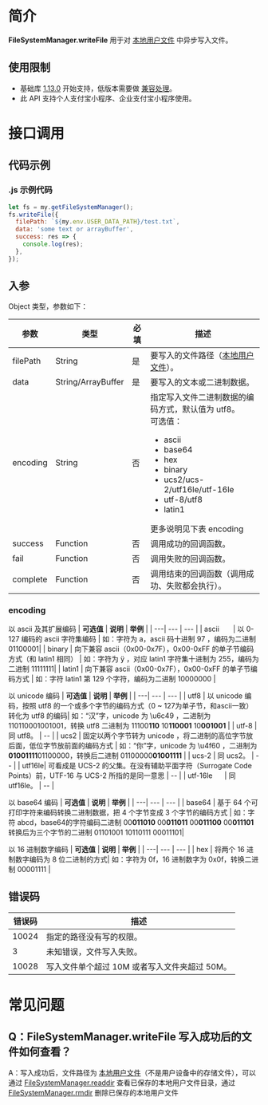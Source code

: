 # 简介

**FileSystemManager.writeFile** 用于对 [本地用户文件](https://opendocs.alipay.com/mini/03dt4s#%E6%9C%AC%E5%9C%B0%E7%94%A8%E6%88%B7%E6%96%87%E4%BB%B6) 中异步写入文件。

## 使用限制

- 基础库 [1.13.0](https://opendocs.alipay.com/mini/framework/lib) 开始支持，低版本需要做 [兼容处理](https://opendocs.alipay.com/mini/framework/compatibility)。
- 此 API 支持个人支付宝小程序、企业支付宝小程序使用。

# 接口调用

## 代码示例

### .js 示例代码

```javascript
let fs = my.getFileSystemManager();
fs.writeFile({
  filePath: `${my.env.USER_DATA_PATH}/test.txt`,
  data: 'some text or arrayBuffer',
  success: res => {
    console.log(res);
  },
});
```

## 入参

Object 类型，参数如下：

| **参数** | **类型** | **必填** | **描述** |
| --- | --- | --- | --- |
| filePath | String | 是 | 要写入的文件路径（[本地用户文件](https://opendocs.alipay.com/mini/03dt4s#%E6%9C%AC%E5%9C%B0%E7%94%A8%E6%88%B7%E6%96%87%E4%BB%B6)）。 |
| data | String/ArrayBuffer | 是 | 要写入的文本或二进制数据。 |
| encoding | String | 否 | 指定写入文件二进制数据的编码方式，默认值为 utf8。<br />可选值：<ul><li>ascii</li><li>base64</li><li>hex</li><li>binary</li><li>ucs2/ucs-2/utf16le/utf-16le</li><li>utf-8/utf8</li><li>latin1</li></ul> 更多说明见下表 encoding|
| success | Function | 否 | 调用成功的回调函数。 |
| fail | Function | 否 | 调用失败的回调函数。 |
| complete | Function | 否 | 调用结束的回调函数（调用成功、失败都会执行）。 |

### encoding

以 ascii 及其扩展编码
|  **可选值**  | **说明** | **举例** |
| ---| --- | --- |
| ascii <img width="20px"/> | 以 0-127 编码的 ascii 字符集编码 | 如：字符为 a，ascii 码十进制 97 ，编码为二进制 01100001|
| binary | 向下兼容 ascii（0x00-0x7F），0x00-0xFF 的单子节编码方式（和 latin1 相同） | 如：字符为 ÿ ，对应 latin1 字符集十进制为 255，编码为二进制 11111111|
| latin1 | 向下兼容 ascii（0x00-0x7F），0x00-0xFF 的单子节编码方式 | 如：字符 latin1 第 129 个字符，编码为二进制 10000000 |

以 unicode 编码
|  **可选值**  | **说明** | **举例** |
| ---| --- | --- |
| utf8 | 以 unicode 编码，按照 utf8 的一个或多个字节的编码方式（0 ~ 127为单子节，和ascii一致）转化为 utf8 的编码| 如：“汉”字，unicode 为 \u6c49 ，二进制为 110110001001001，转换 utf8 二进制为 11100<b>110</b> 10<b>110001</b> 10<b>001001</b> |
| utf-8 | 同 utf8。 | -- |
| ucs2 | 固定以两个字节转为 unicode ，将二进制的高位字节放后面，低位字节放前面的编码方式 | 如：“你”字，unicode 为 \u4f60 ，二进制为 <b>01001111</b>01100000，转换后二进制 01100000<b>01001111</b> |
| ucs-2 | 同 ucs2。 | -- |
| utf16le| 可看成是 UCS-2 的父集。在没有辅助平面字符（Surrogate Code Points）前，UTF-16 与 UCS-2 所指的是同一意思 | -- |
| utf-16le <img width="20px"/>| 同 utf16le。 | -- |

以 base64 编码
|  **可选值**  | **说明** | **举例** |
| ---| --- | --- |
| base64 | 基于 64 个可打印字符来编码转换二进制数据，把 4 个字节变成 3 个字节的编码方式 | 如：字符 abcd，base64的字符编码二进制 00<b>011010</b> 00<b>011011</b> 00<b>011100</b> 00<b>011101</b> 转换后为三个字节的二进制 01101001 10110111 00011101| 

以 16 进制数字编码
|  **可选值**  | **说明** | **举例** |
| ---| --- | --- |
| hex | 将两个 16 进制数字编码为 8 位二进制的方式| 如：字符为 0f，16 进制数字为 0x0f，转换二进制 00001111 |

## 错误码

| **错误码** | **描述**                                      |
| ---------- | --------------------------------------------- |
| 10024      | 指定的路径没有写的权限。                      |
| 3          | 未知错误，文件写入失败。                      |
| 10028      | 写入文件单个超过 10M 或者写入文件夹超过 50M。 |


# 常见问题
## Q：FileSystemManager.writeFile 写入成功后的文件如何查看？
A：写入成功后，文件路径为 [本地用户文件](https://opendocs.alipay.com/mini/03dt4s#%E6%9C%AC%E5%9C%B0%E7%94%A8%E6%88%B7%E6%96%87%E4%BB%B6)（不是用户设备中的存储文件），可以通过 [FileSystemManager.readdir](https://opendocs.alipay.com/mini/api/0226oi) 查看已保存的本地用户文件目录，通过 [FileSystemManager.rmdir](https://opendocs.alipay.com/mini/api/0229px) 删除已保存的本地用户文件
